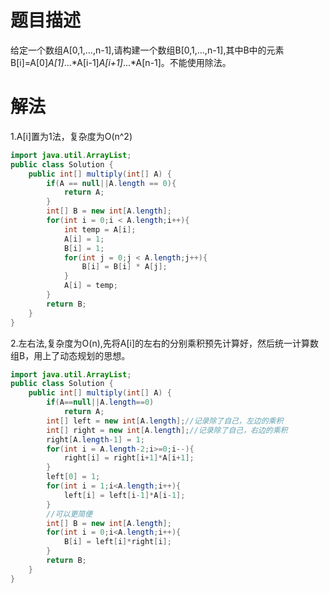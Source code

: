 # 题目描述
给定一个数组A[0,1,...,n-1],请构建一个数组B[0,1,...,n-1],其中B中的元素B[i]=A[0]*A[1]*...*A[i-1]*A[i+1]*...*A[n-1]。不能使用除法。

# 解法
1.A[i]置为1法，复杂度为O(n^2)
```java
import java.util.ArrayList;
public class Solution {
    public int[] multiply(int[] A) {
        if(A == null||A.length == 0){
            return A;
        }
        int[] B = new int[A.length];
        for(int i = 0;i < A.length;i++){
            int temp = A[i];
            A[i] = 1;
            B[i] = 1;
            for(int j = 0;j < A.length;j++){
                B[i] = B[i] * A[j];
            }
            A[i] = temp;
        }
        return B;
    }
}
```
2.左右法,复杂度为O(n),先将A[i]的左右的分别乘积预先计算好，然后统一计算数组B，用上了动态规划的思想。

```java
import java.util.ArrayList;
public class Solution {
    public int[] multiply(int[] A) {
        if(A==null||A.length==0)
            return A;
        int[] left = new int[A.length];//记录除了自己，左边的乘积
        int[] right = new int[A.length];//记录除了自己，右边的乘积
        right[A.length-1] = 1;
        for(int i = A.length-2;i>=0;i--){
            right[i] = right[i+1]*A[i+1];
        }
        left[0] = 1;
        for(int i = 1;i<A.length;i++){
            left[i] = left[i-1]*A[i-1];
        }
        //可以更简便
        int[] B = new int[A.length];
        for(int i = 0;i<A.length;i++){
            B[i] = left[i]*right[i];
        }
        return B;
    }
}
```
